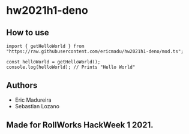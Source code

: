 # hw2021h1-deno

## How to use
```
import { getHelloWorld } from "https://raw.githubusercontent.com/ericmadu/hw2021h1-deno/mod.ts";

const helloWorld = getHelloWorld();
console.log(helloWorld); // Prints "Hello World"
```

## Authors
- Eric Madureira
- Sebastian Lozano

## Made for RollWorks HackWeek 1 2021.
